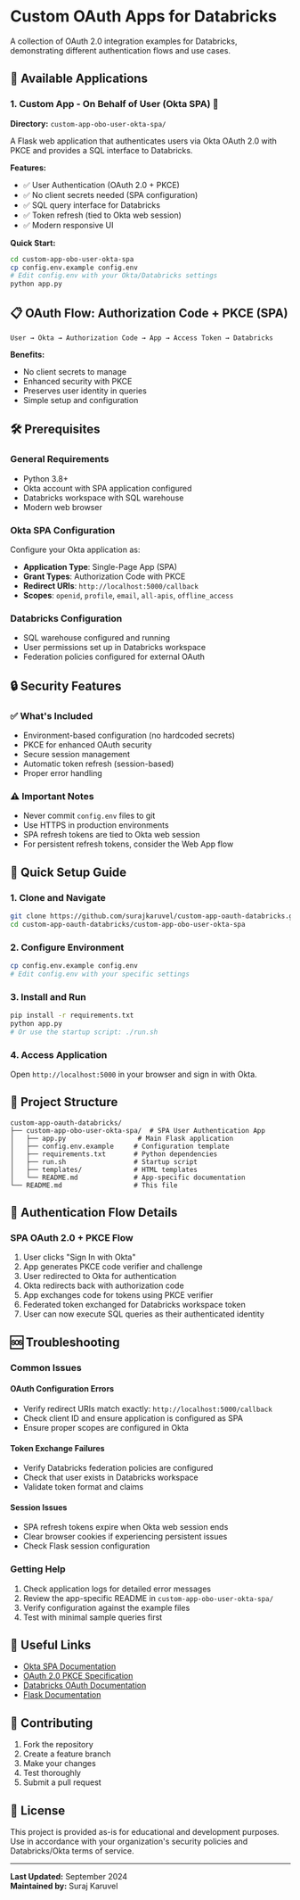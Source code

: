 # Custom OAuth Apps for Databricks

A collection of OAuth 2.0 integration examples for Databricks, demonstrating different authentication flows and use cases.

## 🚀 Available Applications

### 1. **Custom App - On Behalf of User (Okta SPA)** 📱
**Directory:** `custom-app-obo-user-okta-spa/`

A Flask web application that authenticates users via Okta OAuth 2.0 with PKCE and provides a SQL interface to Databricks.

**Features:**
- ✅ User Authentication (OAuth 2.0 + PKCE)
- ✅ No client secrets needed (SPA configuration)
- ✅ SQL query interface for Databricks
- ✅ Token refresh (tied to Okta web session)
- ✅ Modern responsive UI

**Quick Start:**
```bash
cd custom-app-obo-user-okta-spa
cp config.env.example config.env
# Edit config.env with your Okta/Databricks settings
python app.py
```

## 📋 OAuth Flow: Authorization Code + PKCE (SPA)

```
User → Okta → Authorization Code → App → Access Token → Databricks
```

**Benefits:**
- No client secrets to manage
- Enhanced security with PKCE
- Preserves user identity in queries
- Simple setup and configuration

## 🛠️ Prerequisites

### General Requirements
- Python 3.8+
- Okta account with SPA application configured
- Databricks workspace with SQL warehouse
- Modern web browser

### Okta SPA Configuration
Configure your Okta application as:
- **Application Type**: Single-Page App (SPA)
- **Grant Types**: Authorization Code with PKCE
- **Redirect URIs**: `http://localhost:5000/callback`
- **Scopes**: `openid`, `profile`, `email`, `all-apis`, `offline_access`

### Databricks Configuration
- SQL warehouse configured and running
- User permissions set up in Databricks workspace
- Federation policies configured for external OAuth

## 🔒 Security Features

### ✅ What's Included
- Environment-based configuration (no hardcoded secrets)
- PKCE for enhanced OAuth security
- Secure session management
- Automatic token refresh (session-based)
- Proper error handling

### ⚠️ Important Notes
- Never commit `config.env` files to git
- Use HTTPS in production environments
- SPA refresh tokens are tied to Okta web session
- For persistent refresh tokens, consider the Web App flow

## 🚀 Quick Setup Guide

### 1. Clone and Navigate
```bash
git clone https://github.com/surajkaruvel/custom-app-oauth-databricks.git
cd custom-app-oauth-databricks/custom-app-obo-user-okta-spa
```

### 2. Configure Environment
```bash
cp config.env.example config.env
# Edit config.env with your specific settings
```

### 3. Install and Run
```bash
pip install -r requirements.txt
python app.py
# Or use the startup script: ./run.sh
```

### 4. Access Application
Open `http://localhost:5000` in your browser and sign in with Okta.

## 📁 Project Structure

```
custom-app-oauth-databricks/
├── custom-app-obo-user-okta-spa/  # SPA User Authentication App
│   ├── app.py                  # Main Flask application
│   ├── config.env.example     # Configuration template
│   ├── requirements.txt       # Python dependencies
│   ├── run.sh                 # Startup script
│   ├── templates/             # HTML templates
│   └── README.md              # App-specific documentation
└── README.md                  # This file
```

## 🔄 Authentication Flow Details

### SPA OAuth 2.0 + PKCE Flow
1. User clicks "Sign In with Okta"
2. App generates PKCE code verifier and challenge
3. User redirected to Okta for authentication
4. Okta redirects back with authorization code
5. App exchanges code for tokens using PKCE verifier
6. Federated token exchanged for Databricks workspace token
7. User can now execute SQL queries as their authenticated identity

## 🆘 Troubleshooting

### Common Issues

#### OAuth Configuration Errors
- Verify redirect URIs match exactly: `http://localhost:5000/callback`
- Check client ID and ensure application is configured as SPA
- Ensure proper scopes are configured in Okta

#### Token Exchange Failures
- Verify Databricks federation policies are configured
- Check that user exists in Databricks workspace
- Validate token format and claims

#### Session Issues
- SPA refresh tokens expire when Okta web session ends
- Clear browser cookies if experiencing persistent issues
- Check Flask session configuration

### Getting Help

1. Check application logs for detailed error messages
2. Review the app-specific README in `custom-app-obo-user-okta-spa/`
3. Verify configuration against the example files
4. Test with minimal sample queries first

## 🔗 Useful Links

- [Okta SPA Documentation](https://developer.okta.com/docs/guides/sign-into-spa-redirect/)
- [OAuth 2.0 PKCE Specification](https://tools.ietf.org/html/rfc7636)
- [Databricks OAuth Documentation](https://docs.databricks.com/dev-tools/auth.html)
- [Flask Documentation](https://flask.palletsprojects.com/)

## 🤝 Contributing

1. Fork the repository
2. Create a feature branch
3. Make your changes
4. Test thoroughly
5. Submit a pull request

## 📄 License

This project is provided as-is for educational and development purposes. Use in accordance with your organization's security policies and Databricks/Okta terms of service.

---

**Last Updated:** September 2024  
**Maintained by:** Suraj Karuvel
